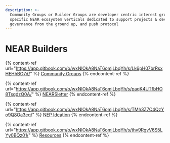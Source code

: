 ```yaml
---
description: >-
  Community Groups or Builder Groups are developer centric interest groups on
  specific NEAR ecosystem verticals dedicated to support projects & developer
  governance from the ground up, and push protocol
---
```


# NEAR Builders

{% content-ref url="https://app.gitbook.com/o/wxNIOkA8NaT6omjLbqYh/s/Lk6pH07brRsxHEHhBO7d/" %}
[Community Groups](https://app.gitbook.com/o/wxNIOkA8NaT6omjLbqYh/s/Lk6pH07brRsxHEHhBO7d/)
{% endcontent-ref %}

{% content-ref url="https://app.gitbook.com/o/wxNIOkA8NaT6omjLbqYh/s/paqK4UTfbHO8TsgdzQ0A/" %}
[NEARSletter](https://app.gitbook.com/o/wxNIOkA8NaT6omjLbqYh/s/paqK4UTfbHO8TsgdzQ0A/)
{% endcontent-ref %}

{% content-ref url="https://app.gitbook.com/o/wxNIOkA8NaT6omjLbqYh/s/TMh3Z7C4QzYo9Q8Oa3cq/" %}
[NEP Ideation](https://app.gitbook.com/o/wxNIOkA8NaT6omjLbqYh/s/TMh3Z7C4QzYo9Q8Oa3cq/)
{% endcontent-ref %}

{% content-ref url="https://app.gitbook.com/o/wxNIOkA8NaT6omjLbqYh/s/thv9RgvV6S5LYy0BQz01/" %}
[Resources](https://app.gitbook.com/o/wxNIOkA8NaT6omjLbqYh/s/thv9RgvV6S5LYy0BQz01/)
{% endcontent-ref %}
